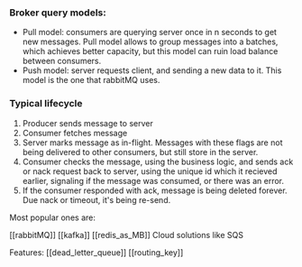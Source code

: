### Broker query models:
 - Pull model: consumers are querying server once in n seconds to get new messages. Pull model allows to group messages into a batches, which achieves better capacity, but this model can ruin load balance between consumers.
 - Push model: server requests client, and sending a new data to it. This model is the one that rabbitMQ uses. 

### Typical lifecycle
1. Producer sends message to server
2. Consumer fetches message
3. Server marks message as in-flight. Messages with these flags are not being delivered to other consumers, but still store in the server.
4. Consumer checks the message, using the business logic, and sends ack or nack request back to server, using the unique id which it recieved earlier, signaling if the message was consumed, or there was an error.
5. If the consumer responded with ack, message is being deleted forever. Due nack or timeout, it's being re-send.


Most popular ones are:

[[rabbitMQ]]
[[kafka]]
[[redis_as_MB]]
Cloud solutions like SQS

Features:
[[dead_letter_queue]]
[[routing_key]]